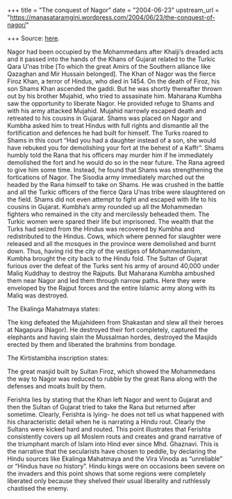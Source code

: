 +++
title = "The conquest of Nagor"
date = "2004-06-23"
upstream_url = "https://manasataramgini.wordpress.com/2004/06/23/the-conquest-of-nagor/"

+++
Source: [here](https://manasataramgini.wordpress.com/2004/06/23/the-conquest-of-nagor/).

Nagor had been occupied by the Mohammedans after Khalji’s dreaded acts and it passed into the hands of the Khans of Gujarat related to the Turkic Qara U’nas tribe \[To which the great Amirs of the Southern alliance like Qazaghan and Mir Hussain belonged\]. The Khan of Nagor was the fierce Firoz Khan, a terror of Hindus, who died in 1454. On the death of Firoz, his son Shams Khan ascended the gaddi. But he was shortly thereafter thrown out by his brother Mujahid, who tried to assasinate him. Maharana Kumbha saw the opportunity to liberate Nagor. He provided refuge to Shams and with his army attacked Mujahid. Mujahid narrowly escaped death and retreated to his cousins in Gujarat. Shams was placed on Nagor and Kumbha asked him to treat Hindus with full rights and dismantle all the fortification and defences he had built for himself. The Turks roared to Shams in this court “Had you had a daughter instead of a son, she would have rebuked you for demolishing your fort at the behest of a Kaffr”. Shams humbly told the Rana that his officers may murder him if he immediately demolished the fort and he would do so in the near future. The Rana agreed to give him some time. Instead, he found that Shams was strengthening the fortications of Nagor. The Sisodia army immediately marched out the headed by the Rana himself to take on Shams. He was crushed in the battle and all the Turkic officers of the fierce Qara U’nas tribe were slaughtered on the field. Shams did not even attempt to fight and escaped with life to his cousins in Gujarat. Kumbha’s army rounded up all the Mohammedan fighters who remained in the city and mercilessly beheaded them. The Turkic women were spared their life but imprisoned. The wealth that the Turks had seized from the Hindus was recovered by Kumbha and redistributed to the Hindus. Cows, which where penned for slaughter were released and all the mosques in the province were demolished and burnt down. Thus, having rid the city of the vestiges of Mohammedanism, Kumbha brought the city back to the Hindu fold. The Sultan of Gujarat furious over the defeat of the Turks sent his army of around 40,000 under Maliq Kuddhay to destroy the Rajputs. But Maharana Kumbha ambushed them near Nagor and led them through narrow paths. Here they were enveloped by the Rajput forces and the entire Islamic army along with its Maliq was destroyed.

The Ekalinga Mahatmaya states:

The king defeated the Mujahideen from Shakastan and slew all their heroes at Nagapura (Nagor). He destroyed their fort completely, captured the elephants and having slain the Mussalman hordes, destroyed the Masjids erected by them and liberated the brahmins from bondage.

The Kirtistambha inscription states:

The great masjid built by Sultan Firoz, which showed the Mohammedans the way to Nagor was reduced to rubble by the great Rana along with the defenses and moats built by them.

Ferishta lies by stating that the Khan left Nagor and went to Gujarat and then the Sultan of Gujarat tried to take the Rana but returned after sometime. Clearly, Ferishta is lying- he does not tell us what happened with his characteristic detail when he is narrating a Hindu rout. Clearly the Sultans were kicked hard and routed. This point illustrates that Ferishta consistently covers up all Moslem routs and creates and grand narrative of the triumphant march of Islam into Hind ever since Mhd. Ghaznavi. This is the narrative that the secularists have chosen to peddle, by declaring the Hindu sources like Ekalinga Mahatmaya and the Vira Vinoda as “unreliable” or “Hindus have no history”. Hindu kings were on occasions been severe on the invaders and this point shows that some regions were completely liberated only because they shelved their usual liberality and ruthlessly chastised the enemy.

